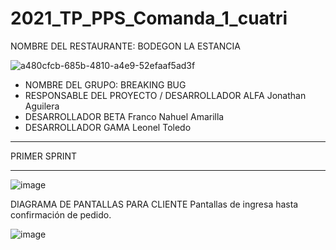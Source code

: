 # 2021_TP_PPS_Comanda_1_cuatri

NOMBRE DEL RESTAURANTE: BODEGON LA ESTANCIA

![a480cfcb-685b-4810-a4e9-52efaaf5ad3f](https://user-images.githubusercontent.com/17880462/120364294-74ed3700-c2e3-11eb-8eec-4558322fadce.jpeg)

* NOMBRE DEL GRUPO: BREAKING BUG                                                
* RESPONSABLE DEL PROYECTO / DESARROLLADOR ALFA         Jonathan Aguilera	      
* DESARROLLADOR BETA			                              Franco Nahuel Amarilla	
* DESARROLLADOR GAMA			                              Leonel Toledo	          
*********************************************************************************

PRIMER SPRINT
*********************************************************************************
![image](https://user-images.githubusercontent.com/17880462/120370530-11ff9e00-c2eb-11eb-8a9e-2367b4337a6a.png)

DIAGRAMA DE PANTALLAS PARA CLIENTE
Pantallas de ingresa hasta confirmación de pedido.

![image](https://user-images.githubusercontent.com/17880462/120370759-5ee37480-c2eb-11eb-848b-b0cd556d67c2.png)





